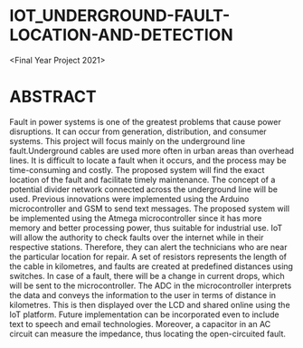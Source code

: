 # IOT_UNDERGROUND-FAULT-LOCATION-AND-DETECTION
<Final Year Project 2021>

# ABSTRACT
Fault in power systems is one of the greatest problems that cause power disruptions. It can occur from generation, distribution, and consumer systems. This project will focus mainly on the underground line fault.Underground cables are used more often in urban areas than overhead lines. It is difficult to locate a fault when it occurs, and the process may be time-consuming and costly. The proposed system will find the exact location of the fault and facilitate timely maintenance. The concept of a potential divider network connected across the underground line will be used.
Previous innovations were implemented using the Arduino microcontroller and GSM to send text messages. The proposed system will be implemented using the Atmega microcontroller since it has more memory and better processing power, thus suitable for industrial use. IoT will allow the authority to check faults over the internet while in their respective stations. Therefore, they can alert the technicians who are near the particular location for repair.
A set of resistors represents the length of the cable in kilometres, and faults are created at predefined distances using switches. In case of a fault, there will be a change in current drops, which will be sent to the microcontroller. The ADC in the microcontroller interprets the data and conveys the information to the user in terms of distance in kilometres. This is then displayed over the LCD and shared online using the IoT platform.
Future implementation can be incorporated even to include text to speech and email technologies. Moreover, a capacitor in an AC circuit can measure the impedance, thus locating the open-circuited fault.
